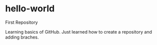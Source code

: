 # hello-world
First Repository

Learning basics of GitHub. Just learned how to create a repository and adding braches.


